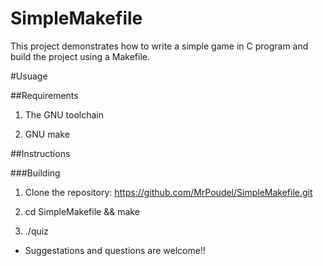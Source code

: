# SimpleMakefile
This project demonstrates how to write a simple game in C program and build the project using a Makefile.

#Usuage

##Requirements

1. The GNU toolchain

2. GNU make

##Instructions

###Building

1. Clone the repository: https://github.com/MrPoudel/SimpleMakefile.git 

2. cd SimpleMakefile && make

3. ./quiz


* Suggestations and questions are welcome!!
